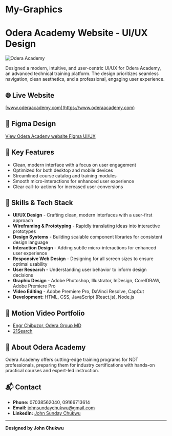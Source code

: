 # My-Graphics
# Odera Academy Website - UI/UX Design

![Odera Academy](https://www.oderaacademy.com/images/logo.png)

Designed a modern, intuitive, and user-centric UI/UX for Odera Academy, an advanced technical training platform. The design prioritizes seamless navigation, clean aesthetics, and a professional, engaging user experience.

## 🌐 Live Website
[www.oderaacademy.com](https://www.oderaacademy.com)

## 🎨 Figma Design
[View Odera Acadeny website Figma UI/UX](https://www.figma.com/design/APJ8ZxVRGZi5Rygbd79Png/Odera-Academy-Website?node-id=0-1&t=eAIQpsypV2nBHigJ-1)

## 📌 Key Features
- Clean, modern interface with a focus on user engagement
- Optimized for both desktop and mobile devices
- Streamlined course catalog and training modules
- Smooth micro-interactions for enhanced user experience
- Clear call-to-actions for increased user conversions

## 🚀 Skills & Tech Stack
- **UI/UX Design** - Crafting clean, modern interfaces with a user-first approach
- **Wireframing & Prototyping** - Rapidly translating ideas into interactive prototypes
- **Design Systems** - Building scalable component libraries for consistent design language
- **Interaction Design** - Adding subtle micro-interactions for enhanced user experience
- **Responsive Web Design** - Designing for all screen sizes to ensure optimal usability
- **User Research** - Understanding user behavior to inform design decisions
- **Graphic Design** - Adobe Photoshop, Illustrator, InDesign, CorelDRAW, Adobe Premiere Pro
- **Video Editing** - Adobe Premiere Pro, DaVinci Resolve, CapCut
- **Development:** HTML, CSS, JavaScript (React.js), Node.js

## 🎥 Motion Video Portfolio
- [Engr Chibuzor, Odera Group MD](https://www.youtube.com/watch?v=kTkL05MI70g&list=PLgy8OQvEmLgFrqHj3aMDN9WwHjgXVC3Wr&index=3)
- [21Search](https://www.youtube.com/watch?v=IQP-p86_kg8&list=PLgy8OQvEmLgFrqHj3aMDN9WwHjgXVC3Wr&index=1)

## 📢 About Odera Academy
Odera Academy offers cutting-edge training programs for NDT professionals, preparing them for industry certifications with hands-on practical courses and expert-led instruction.

## 📬 Contact
- **Phone:** 07038562040, 09166713614
- **Email:** johnsundaychukwu@gmail.com
- **LinkedIn:** [John Sunday Chukwu](https://linkedin.com/in/john-sunday-chukwu-2877b4128)

---

**Designed by John Chukwu**
